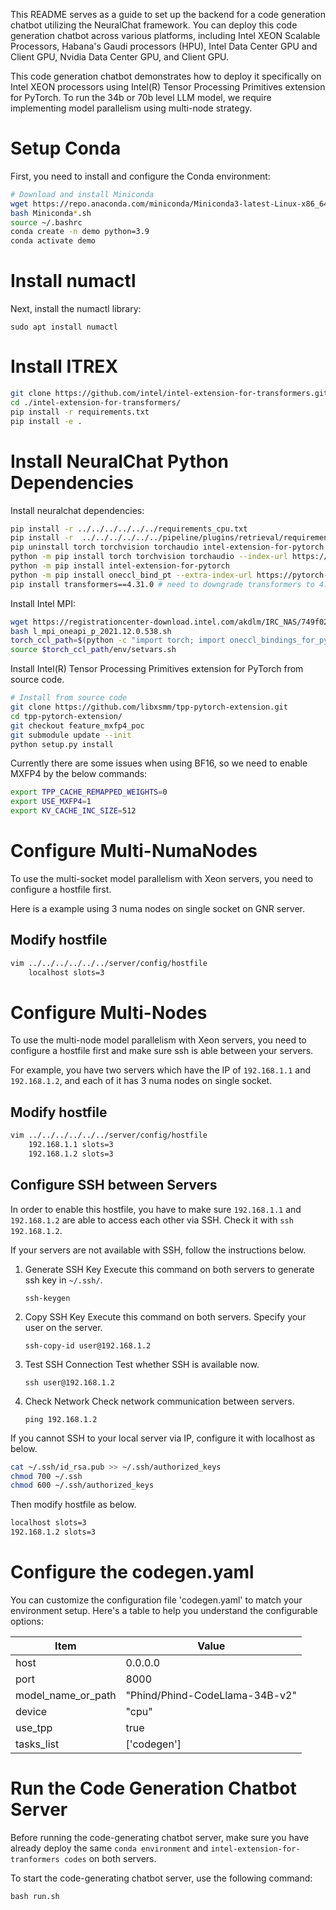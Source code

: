This README serves as a guide to set up the backend for a code generation chatbot utilizing the NeuralChat framework. You can deploy this code generation chatbot across various platforms, including Intel XEON Scalable Processors, Habana's Gaudi processors (HPU), Intel Data Center GPU and Client GPU, Nvidia Data Center GPU, and Client GPU.

This code generation chatbot demonstrates how to deploy it specifically on Intel XEON processors using Intel(R) Tensor Processing Primitives extension for PyTorch. To run the 34b or 70b level LLM model, we require implementing model parallelism using multi-node strategy.


# Setup Conda

First, you need to install and configure the Conda environment:

```bash
# Download and install Miniconda
wget https://repo.anaconda.com/miniconda/Miniconda3-latest-Linux-x86_64.sh
bash Miniconda*.sh
source ~/.bashrc
conda create -n demo python=3.9
conda activate demo
```

# Install numactl

Next, install the numactl library:

```shell
sudo apt install numactl
```

# Install ITREX

```bash
git clone https://github.com/intel/intel-extension-for-transformers.git
cd ./intel-extension-for-transformers/
pip install -r requirements.txt
pip install -e .
```

# Install NeuralChat Python Dependencies

Install neuralchat dependencies:

```bash
pip install -r ../../../../../../requirements_cpu.txt
pip install -r  ../../../../../../pipeline/plugins/retrieval/requirements.txt
pip uninstall torch torchvision torchaudio intel-extension-for-pytorch -y
python -m pip install torch torchvision torchaudio --index-url https://download.pytorch.org/whl/cpu
python -m pip install intel-extension-for-pytorch
python -m pip install oneccl_bind_pt --extra-index-url https://pytorch-extension.intel.com/release-whl/stable/cpu/us/
pip install transformers==4.31.0 # need to downgrade transformers to 4.31.0 for LLAMA
```

Install Intel MPI:
```bash
wget https://registrationcenter-download.intel.com/akdlm/IRC_NAS/749f02a5-acb8-4bbb-91db-501ff80d3f56/l_mpi_oneapi_p_2021.12.0.538.sh
bash l_mpi_oneapi_p_2021.12.0.538.sh
torch_ccl_path=$(python -c "import torch; import oneccl_bindings_for_pytorch; import os;  print(os.path.abspath(os.path.dirname(oneccl_bindings_for_pytorch.__file__)))" 2> /dev/null)
source $torch_ccl_path/env/setvars.sh
```

Install Intel(R) Tensor Processing Primitives extension for PyTorch from source code.

```bash
# Install from source code
git clone https://github.com/libxsmm/tpp-pytorch-extension.git
cd tpp-pytorch-extension/
git checkout feature_mxfp4_poc
git submodule update --init
python setup.py install
```

Currently there are some issues when using BF16, so we need to enable MXFP4 by the below commands:
```bash
export TPP_CACHE_REMAPPED_WEIGHTS=0
export USE_MXFP4=1
export KV_CACHE_INC_SIZE=512
```

# Configure Multi-NumaNodes
To use the multi-socket model parallelism with Xeon servers, you need to configure a hostfile first.

Here is a example using 3 numa nodes on single socket on GNR server.

## Modify hostfile
```bash
vim ../../../../../../server/config/hostfile
    localhost slots=3
```


# Configure Multi-Nodes
To use the multi-node model parallelism with Xeon servers, you need to configure a hostfile first and make sure ssh is able between your servers.

For example, you have two servers which have the IP of `192.168.1.1` and `192.168.1.2`, and each of it has 3 numa nodes on single socket.

## Modify hostfile
```bash
vim ../../../../../../server/config/hostfile
    192.168.1.1 slots=3
    192.168.1.2 slots=3
```

## Configure SSH between Servers
In order to enable this hostfile, you have to make sure `192.168.1.1` and `192.168.1.2` are able to access each other via SSH. Check it with `ssh 192.168.1.2`.

If your servers are not available with SSH, follow the instructions below.

1. Generate SSH Key
    Execute this command on both servers to generate ssh key in  `~/.ssh/`.
    ```shell
    ssh-keygen
    ```
2. Copy SSH Key
    Execute this command on both servers. Specify your user on the server.
    ```shell
    ssh-copy-id user@192.168.1.2
    ```
3. Test SSH Connection
    Test whether SSH is available now.
    ```shell
    ssh user@192.168.1.2
    ```
4. Check Network
    Check network communication between servers.
    ```shell
    ping 192.168.1.2
    ```

If you cannot SSH to your local server via IP, configure it with localhost as below.
```bash
cat ~/.ssh/id_rsa.pub >> ~/.ssh/authorized_keys
chmod 700 ~/.ssh
chmod 600 ~/.ssh/authorized_keys
```
Then modify hostfile as below.
```bash
localhost slots=3
192.168.1.2 slots=3
```

# Configure the codegen.yaml

You can customize the configuration file 'codegen.yaml' to match your environment setup. Here's a table to help you understand the configurable options:

|  Item              | Value                                      |
| ------------------- | --------------------------------------- |
| host                | 0.0.0.0                              |
| port                | 8000                                   |
| model_name_or_path  | "Phind/Phind-CodeLlama-34B-v2"        |
| device              | "cpu"                                  |
| use_tpp             | true                                  |
| tasks_list          | ['codegen']                           |


# Run the Code Generation Chatbot Server
Before running the code-generating chatbot server, make sure you have already deploy the same `conda environment` and `intel-extension-for-tranformers codes` on both servers.

To start the code-generating chatbot server, use the following command:

```shell
bash run.sh
```

